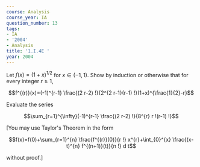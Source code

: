 ```yaml
---
course: Analysis
course_year: IA
question_number: 13
tags:
- IA
- '2004'
- Analysis
title: '1.I.4E '
year: 2004
---
```



Let $f(x)=(1+x)^{1 / 2}$ for $x \in(-1,1)$. Show by induction or otherwise that for every integer $r \geq 1$,

$$f^{(r)}(x)=(-1)^{r-1} \frac{(2 r-2) !}{2^{2 r-1}(r-1) !}(1+x)^{\frac{1}{2}-r}$$

Evaluate the series

$$\sum_{r=1}^{\infty}(-1)^{r-1} \frac{(2 r-2) !}{8^{r} r !(r-1) !}$$

[You may use Taylor's Theorem in the form

$$f(x)=f(0)+\sum_{r=1}^{n} \frac{f^{(r)}(0)}{r !} x^{r}+\int_{0}^{x} \frac{(x-t)^{n} f^{(n+1)}(t)}{n !} d t$$

without proof.]
